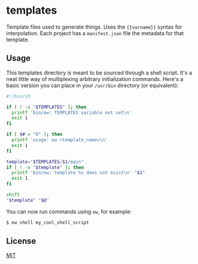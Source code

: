 # templates
Template files used to generate things. Uses the `{{varname}}` syntax for
interpolation. Each project has a `manifest.json` file the metadata for that
template.

## Usage
This templates directory is meant to be sourced through a shell script. It's
a neat little way of multiplexing arbitrary initialization commands. Here's a
basic version you can place in your `/usr/bin` directory (or equivalent):
```sh
#!/bin/sh

if [ ! -z "$TEMPLATES" ]; then
  printf 'bin/ew: TEMPLATES variable not set\n'
  exit 1
fi

if [ $# = "0" ]; then
  printf 'usage: ew <template_name>\n'
  exit 1
fi

template="$TEMPLATES/$1/main"
if [ ! -x "$template" ]; then
  printf 'bin/ew: template %s does not exist\n' "$1"
  exit 1
fi

shift
"$template" "$@"
```
You can now run commands using `ew`, for example:
```sh
$ ew shell my_cool_shell_script
```

## License
[MIT](https://tldrlegal.com/license/mit-license)
